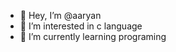 - 👋 Hey, I’m @aaryan
- 👀 I’m interested in c language
- 🌱 I’m currently learning programing

<!---
Notahack3/Notahack3 is a ✨ special ✨ repository because its `README.md` (this file) appears on your GitHub profile.
You can click the Preview link to take a look at your changes.
--->

